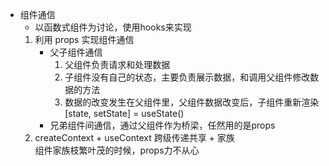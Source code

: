 <!--
 * @Description: 
 * @version: 
 * @Author: LuyunSheng
 * @Date: 2022-08-31 13:54:52
 * @LastEditTime: 2022-08-31 15:15:25
-->
- 组件通信            
    - 以函数式组件为讨论，使用hooks来实现             
    1. 利用 props 实现组件通信           
        - 父子组件通信           
            1. 父组件负责请求和处理数据             
            2. 子组件没有自己的状态，主要负责展示数据，和调用父组件修改数据的方法               
            3. 数据的改变发生在父组件里，父组件数据改变后，子组件重新渲染              
            [state, setState] = useState()           
        - 兄弟组件间通信，通过父组件作为桥梁，任然用的是props            
    2. createContext + useContext 跨级传递共享 + 家族              
        组件家族枝繁叶茂的时候，props力不从心           
        